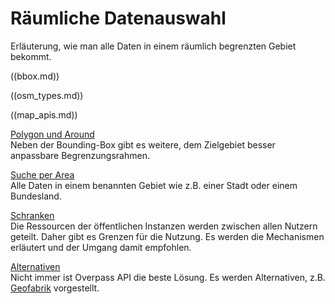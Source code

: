 Räumliche Datenauswahl
======================

Erläuterung, wie man alle Daten in einem räumlich begrenzten Gebiet bekommt.

((bbox.md))

((osm_types.md))

((map_apis.md))

[Polygon und Around](polygon.md)  
Neben der Bounding-Box gibt es weitere, dem Zielgebiet besser anpassbare Begrenzungsrahmen.

[Suche per Area](area.md)  
Alle Daten in einem benannten Gebiet wie z.B. einer Stadt oder einem Bundesland.

[Schranken](limits.md)  
Die Ressourcen der öffentlichen Instanzen werden zwischen allen Nutzern geteilt.
Daher gibt es Grenzen für die Nutzung.
Es werden die Mechanismen erläutert und der Umgang damit empfohlen.

[Alternativen](other_sources.md)  
Nicht immer ist Overpass API die beste Lösung.
Es werden Alternativen, z.B. [Geofabrik](https://download.geofabrik.de/) vorgestellt.
